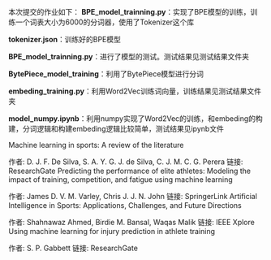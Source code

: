 本次提交的作业如下：
**BPE_model_trainning.py**：实现了BPE模型的训练，训练一个词表大小为6000的分词器，使用了Tokenizer这个库

**tokenizer.json**：训练好的BPE模型

**BPE_model_trainning.py**：进行了模型的测试。测试结果见测试结果文件夹

**BytePiece_model_training**：利用了BytePiece模型进行分词

**embeding_training.py**：利用Word2Vec训练词向量，训练结果见测试结果文件夹

**model_numpy.ipynb**：利用numpy实现了Word2Vec的训练，和embeding的构建，分词逻辑和构建embeding逻辑比较简单，测试结果见ipynb文件


Machine learning in sports: A review of the literature

作者: D. J. F. De Silva, S. A. Y. G. J. de Silva, C. J. M. C. G. Perera
链接: ResearchGate
Predicting the performance of elite athletes: Modeling the impact of training, competition, and fatigue using machine learning

作者: James D. V. M. Varley, Chris J. J. N. John
链接: SpringerLink
Artificial Intelligence in Sports: Applications, Challenges, and Future Directions

作者: Shahnawaz Ahmed, Birdie M. Bansal, Waqas Malik
链接: IEEE Xplore
Using machine learning for injury prediction in athlete training

作者: S. P. Gabbett
链接: ResearchGate